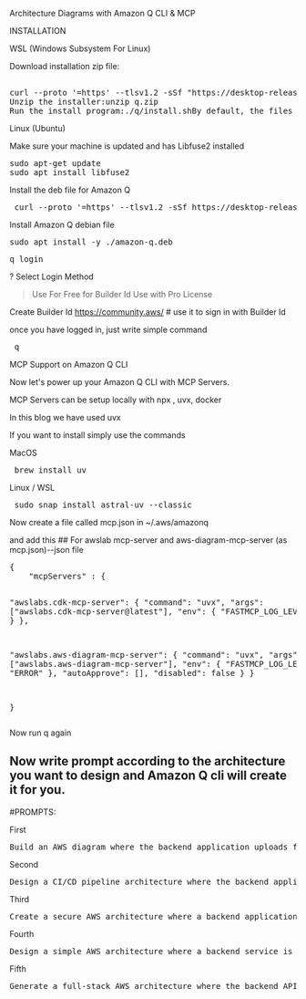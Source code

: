 Architecture Diagrams with Amazon Q CLI & MCP

INSTALLATION

<P> WSL (Windows Subsystem For Linux) </p>
<p> Download installation zip file: </p>  
<pre> 
curl --proto '=https' --tlsv1.2 -sSf "https://desktop-release.q.us-east-1.amazonaws.com/latest/q-x86_64-linux.zip" -o "q.zip"
Unzip the installer:unzip q.zip
Run the install program:./q/install.shBy default, the files are installed to ~/.local/bin.  
</pre>

<P>Linux (Ubuntu)</p>
Make sure your machine is updated and has Libfuse2 installed
<pre>
sudo apt-get update
sudo apt install libfuse2 </pre>
Install the deb file for Amazon Q
<pre> curl --proto '=https' --tlsv1.2 -sSf https://desktop-release.q.us-east-1.amazonaws.com/latest/amazon-q.deb -o amazon-q.deb </pre>


Install Amazon Q debian file
<pre>
sudo apt install -y ./amazon-q.deb
</pre>
<pre>
q login
</pre>
? Select Login Method
> Use For Free for Builder Id
> Use with Pro License

Create Builder Id
https://community.aws/ # use it to sign in with Builder Id 

once you have logged in, just write simple command
<pre> q </pre>

MCP Support on Amazon Q CLI
<p> Now let's power up your Amazon Q CLI with MCP Servers. </p>
<p> MCP Servers can be setup locally with npx , uvx, docker </p>
<p> In this blog we have used uvx </p>

If you want to install simply use the commands
<p> MacOS </p>
<pre> brew install uv </pre>

<p> Linux / WSL </p>
<pre> sudo snap install astral-uv --classic </pre>

<p> Now create a file called mcp.json in ~/.aws/amazonq </p>
<p> and add this   ## For awslab mcp-server and aws-diagram-mcp-server (as mcp.json)--json file </p>
<pre>
{
    "mcpServers" : {
    
    
"awslabs.cdk-mcp-server": {
        "command": "uvx",
        "args": ["awslabs.cdk-mcp-server@latest"],
        "env": {
           "FASTMCP_LOG_LEVEL": "ERROR"
        }
   },
   
 "awslabs.aws-diagram-mcp-server": {
 		"command": "uvx",
 		"args": ["awslabs.aws-diagram-mcp-server"],
 		"env": {
 			"FASTMCP_LOG_LEVEL": "ERROR"
 		},
 		"autoApprove": [],
 		"disabled": false
 	}
}

}
</pre>




Now run q again


## Now write prompt according to the architecture you want to design and Amazon Q cli will create it for you.

#PROMPTS:

<p>First</p>
<pre>Build an AWS diagram where the backend application uploads files to S3, triggering a Lambda function to process metadata and store it in DynamoDB. Include SNS for optional notifications and use IAM roles with least privilege.
</pre>

<p>Second</p>
<pre>Design a CI/CD pipeline architecture where the backend application is deployed on EC2 via CodePipeline and CodeDeploy, while a separate data fetcher component is built and deployed to AWS Lambda. Add monitoring with CloudWatch and notifications via SNS.
</pre>

<p>Third</p>
<pre>Create a secure AWS architecture where a backend application encrypts files using KMS and stores them in a private S3 bucket. A data fetcher hosted in a different VPC accesses these files securely using VPC endpoints and IAM roles. Add GuardDuty and Config for compliance monitoring.
</pre>

<p>Fourth</p>
<pre>Design a simple AWS architecture where a backend service is hosted on an EC2 instance inside a private subnet, and a separate client component running on another EC2 instance retrieves data from it over HTTP. Use appropriate VPC, subnets, security groups, and IAM roles.
</pre> 

<p>Fifth</p>
<pre>Generate a full-stack AWS architecture where the backend API is deployed via ECS Fargate, frontend is served through S3 + CloudFront, and a scheduled background function (Lambda) consumes the backend API and stores logs in CloudWatch.
</pre>

